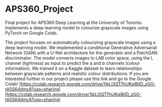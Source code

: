 # APS360_Project
Final project for APS360 Deep Learning at the University of Toronto. Implements a deep learning model to colourize grayscale images using PyTorch on Google Colab.

The project focuses on automatically colourizing grayscale images using a deep learning model. We implemented a conditional Generative Adversarial Network (GAN) with a U-Net architecture for the generator and a PatchGAN discriminator. The model converts images to LAB color space, using the L channel (lightness) as input to predict the a and b channels (colour information). We trained it on a Kaggle dataset to learn relationships between grayscale patterns and realistic colour distributions. If you are interested further in our project please use this link and go to the Google Colab! [https://colab.research.google.com/drive/1jbLl3QT7hUKqiBiID_zGG-tA5S64dmcA?usp=sharing](https://colab.research.google.com/drive/1jbLl3QT7hUKqiBiID_zGG-tA5S64dmcA?usp=sharing)
